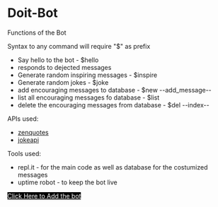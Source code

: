 # Doit-Bot

<!-- <hr> -->
<div>
        <p>Functions of the Bot<br></p>
        <p>Syntax to any command will require "$" as prefix <br> </p>
        <ul>
            <li>Say hello to the bot - $hello</li>
            <li>responds to dejected messages</li>
            <li>Generate random inspiring messages - $inspire</li>
            <li>Generate random jokes - $joke</li>
            <li>add encouraging messages to database - $new --add_message--</li>
            <li>list all encouraging messages fo database - $list</li>
            <li>delete the encouraging messages from database - $del --index--</li>
        </ul>
    </div>
    <div>
        <p>APIs used: <br></p>
        <ul>
            <li><a href="https://zenquotes.io/">zenquotes</a></li>
            <li><a href="https://sv443.net/jokeapi/v2/">jokeapi</a></li>
        </ul>
        <p>Tools used: <br></p>
        <ul>
            <li>repl.it - for the main code as well as database for the costumized messages</li>
            <li>uptime robot - to keep the bot live</li>
        </ul>
    </div>
    <a href="https://discord.com/api/oauth2/authorize?client_id=924309979224231948&permissions=292259293271&scope=bot" style="background-color: rgb(0, 0, 0); color: rgb(255, 255, 255);">Click Here to Add the bot</a>
